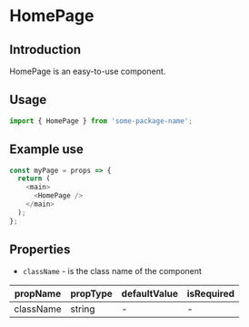 # HomePage

<!-- STORY -->

## Introduction

HomePage is an easy-to-use component.

## Usage

```javascript
import { HomePage } from 'some-package-name';
```

## Example use

```javascript
const myPage = props => {
  return (
    <main>
      <HomePage />
    </main>
  );
};
```

## Properties

- `className` - is the class name of the component

| propName  | propType | defaultValue | isRequired |
| --------- | -------- | ------------ | ---------- |
| className | string   | -            | -          |

